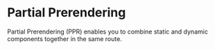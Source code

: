 # Partial Prerendering
Partial Prerendering (PPR) enables you to combine static and dynamic components together in the same route.

